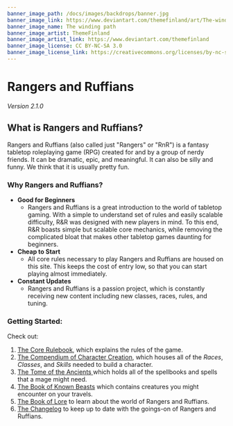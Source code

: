 ```yaml
---
banner_image_path: /docs/images/backdrops/banner.jpg
banner_image_link: https://www.deviantart.com/themefinland/art/The-winding-path-commission-800945478
banner_image_name: The winding path
banner_image_artist: ThemeFinland
banner_image_artist_link: https://www.deviantart.com/themefinland
banner_image_license: CC BY-NC-SA 3.0
banner_image_license_link: https://creativecommons.org/licenses/by-nc-sa/3.0/
---
```


# Rangers and Ruffians
_Version 2.1.0_

## What is Rangers and Ruffians?
Rangers and Ruffians (also called just "Rangers" or "RnR")
is a fantasy tabletop roleplaying game (RPG) created for and by a group of
nerdy friends. It can be dramatic, epic, and meaningful.
It can also be silly and funny. We think that it is usually pretty fun. 


### Why Rangers and Ruffians?
* __Good for Beginners__ 
  * Rangers and Ruffians is a great introduction to the world of tabletop gaming. With a simple to understand
    set of rules and easily scalable difficulty, R&R was designed with new players in mind. To this end, R&R 
    boasts simple but scalable core mechanics, while removing the complicated bloat that makes other tabletop
    games daunting for beginners.
* __Cheap to Start__
  * All core rules necessary to play Rangers and Ruffians are housed on this site. This keeps the cost of 
    entry low, so that you can start playing almost immediately.
* __Constant Updates__
  * Rangers and Ruffians is a passion project, which is constantly receiving new content including new
    classes, races, rules, and tuning.

### Getting Started:
Check out:
1. [The Core Rulebook](docs/Rulebook.md), which explains the rules of the game.
2. [The Compendium of Character Creation](docs/Compendium_of_Character_Creation.md), which houses all of the _Races_, _Classes_, and _Skills_ needed to build a character.
3. [The Tome of the Ancients ](docs/Tome_of_the_Ancients.md) which holds all of the spellbooks and spells that a mage might need.
4. [The Book of Known Beasts](docs/Book_of_Known_Beasts.md) which contains creatures you might encounter on your travels.
5. [The Book of Lore](docs/Book_of_Lore.md) to learn about the world of Rangers and Ruffians.
6. [The Changelog](docs/Changelog.md) to keep up to date with the goings-on of Rangers and Ruffians.

